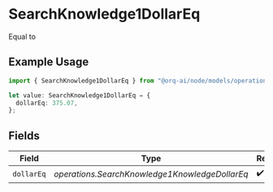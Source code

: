 # SearchKnowledge1DollarEq

Equal to

## Example Usage

```typescript
import { SearchKnowledge1DollarEq } from "@orq-ai/node/models/operations";

let value: SearchKnowledge1DollarEq = {
  dollarEq: 375.07,
};
```

## Fields

| Field                                          | Type                                           | Required                                       | Description                                    |
| ---------------------------------------------- | ---------------------------------------------- | ---------------------------------------------- | ---------------------------------------------- |
| `dollarEq`                                     | *operations.SearchKnowledge1KnowledgeDollarEq* | :heavy_check_mark:                             | N/A                                            |
